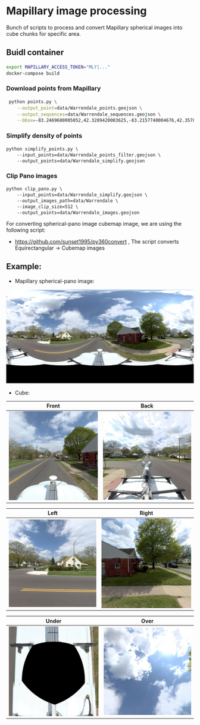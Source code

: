 # Mapillary image processing

Bunch of scripts to process and convert Mapillary spherical images into cube chunks for specific area.

## Buidl container

```sh
export MAPILLARY_ACCESS_TOKEN="MLY|..."
docker-compose build
```

### Download points from Mapillary

```sh
 python points.py \
    --output_point=data/Warrendale_points.geojson \
    --output_sequences=data/Warrendale_sequences.geojson \
    --bbox=-83.2469680005052,42.3289420003625,-83.2157740004676,42.3578449996934

```

### Simplify density of points

```
python simplify_points.py \
    --input_points=data/Warrendale_points_filter.geojson \
    --output_points=data/Warrendale_simplify.geojson
```

### Clip Pano images

```
python clip_pano.py \
    --input_points=data/Warrendale_simplify.geojson \
    --output_images_path=data/Warrendale \
    --image_clip_size=512 \
    --output_points=data/Warrendale_images.geojson
```

For converting spherical-pano image cubemap image, we are using the following script:

- https://github.com/sunset1995/py360convert , The script converts Equirectangular -> Cubemap images

## Example:

- Mapillary spherical-pano image:

![](img/380223760052524.jpg)

- Cube:

|               Front                |                Back                |
| :--------------------------------: | :--------------------------------: |
| ![](img/380223760052524_front.jpg) | ![](/img/380223760052524_back.jpg) |

|               Left                |               Right                |
| :-------------------------------: | :--------------------------------: |
| ![](img/380223760052524_left.jpg) | ![](img/380223760052524_right.jpg) |

|               Under                |               Over                |
| :--------------------------------: | :-------------------------------: |
| ![](img/380223760052524_under.jpg) | ![](img/380223760052524_over.jpg) |
